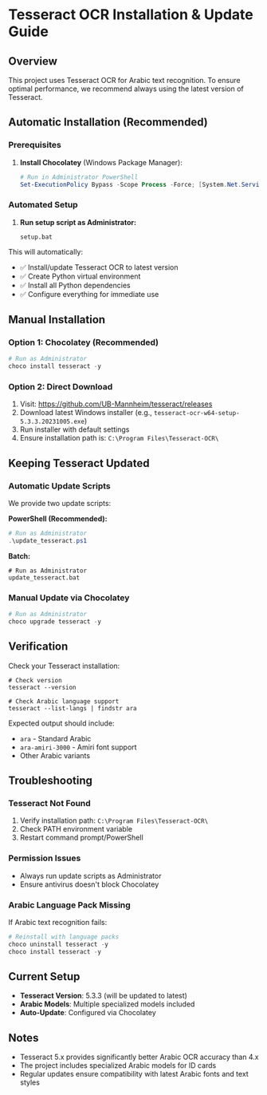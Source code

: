 # Tesseract OCR Installation & Update Guide

## Overview
This project uses Tesseract OCR for Arabic text recognition. To ensure optimal performance, we recommend always using the latest version of Tesseract.

## Automatic Installation (Recommended)

### Prerequisites
1. **Install Chocolatey** (Windows Package Manager):
   ```powershell
   # Run in Administrator PowerShell
   Set-ExecutionPolicy Bypass -Scope Process -Force; [System.Net.ServicePointManager]::SecurityProtocol = [System.Net.ServicePointManager]::SecurityProtocol -bor 3072; iex ((New-Object System.Net.WebClient).DownloadString('https://community.chocolatey.org/install.ps1'))
   ```

### Automated Setup
1. **Run setup script as Administrator:**
   ```batch
   setup.bat
   ```

This will automatically:
- ✅ Install/update Tesseract OCR to latest version
- ✅ Create Python virtual environment
- ✅ Install all Python dependencies
- ✅ Configure everything for immediate use

## Manual Installation

### Option 1: Chocolatey (Recommended)
```powershell
# Run as Administrator
choco install tesseract -y
```

### Option 2: Direct Download
1. Visit: https://github.com/UB-Mannheim/tesseract/releases
2. Download latest Windows installer (e.g., `tesseract-ocr-w64-setup-5.3.3.20231005.exe`)
3. Run installer with default settings
4. Ensure installation path is: `C:\Program Files\Tesseract-OCR\`

## Keeping Tesseract Updated

### Automatic Update Scripts
We provide two update scripts:

**PowerShell (Recommended):**
```powershell
# Run as Administrator
.\update_tesseract.ps1
```

**Batch:**
```batch
# Run as Administrator
update_tesseract.bat
```

### Manual Update via Chocolatey
```powershell
# Run as Administrator
choco upgrade tesseract -y
```

## Verification

Check your Tesseract installation:

```batch
# Check version
tesseract --version

# Check Arabic language support
tesseract --list-langs | findstr ara
```

Expected output should include:
- `ara` - Standard Arabic
- `ara-amiri-3000` - Amiri font support
- Other Arabic variants

## Troubleshooting

### Tesseract Not Found
1. Verify installation path: `C:\Program Files\Tesseract-OCR\`
2. Check PATH environment variable
3. Restart command prompt/PowerShell

### Permission Issues
- Always run update scripts as Administrator
- Ensure antivirus doesn't block Chocolatey

### Arabic Language Pack Missing
If Arabic text recognition fails:
```powershell
# Reinstall with language packs
choco uninstall tesseract -y
choco install tesseract -y
```

## Current Setup
- **Tesseract Version**: 5.3.3 (will be updated to latest)
- **Arabic Models**: Multiple specialized models included
- **Auto-Update**: Configured via Chocolatey

## Notes
- Tesseract 5.x provides significantly better Arabic OCR accuracy than 4.x
- The project includes specialized Arabic models for ID cards
- Regular updates ensure compatibility with latest Arabic fonts and text styles

